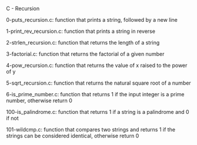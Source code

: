 C - Recursion

0-puts_recursion.c: function that prints a string, followed by a new line

1-print_rev_recursion.c: function that prints a string in reverse

2-strlen_recursion.c: function that returns the length of a string

3-factorial.c: function that returns the factorial of a given number

4-pow_recursion.c: function that returns the value of x raised to the power of y

5-sqrt_recursion.c: function that returns the natural square root of a number

6-is_prime_number.c: function that returns 1 if the input integer is a prime number, otherwise return 0

100-is_palindrome.c: function that returns 1 if a string is a palindrome and 0 if not

101-wildcmp.c: function that compares two strings and returns 1 if the strings can be considered identical, otherwise return 0
